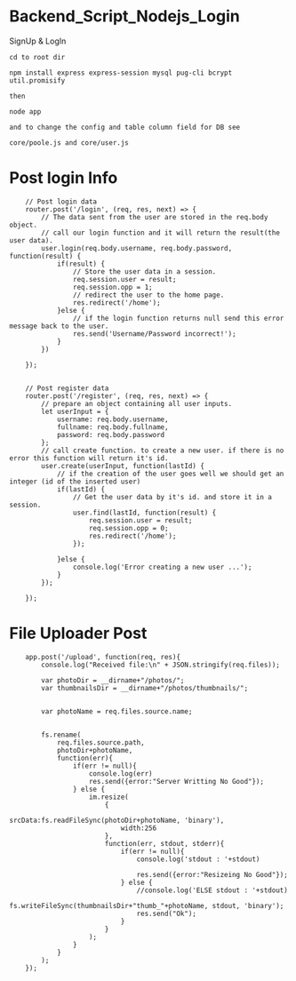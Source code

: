 # Backend_Script_Nodejs_Login
SignUp &amp; LogIn

    cd to root dir

    npm install express express-session mysql pug-cli bcrypt util.promisify

    then 
    
    node app
    
    and to change the config and table column field for DB see
    
    core/poole.js and core/user.js
    
    
# Post login Info



        // Post login data
        router.post('/login', (req, res, next) => {
            // The data sent from the user are stored in the req.body object.
            // call our login function and it will return the result(the user data).
            user.login(req.body.username, req.body.password, function(result) {
                if(result) {
                    // Store the user data in a session.
                    req.session.user = result;
                    req.session.opp = 1;
                    // redirect the user to the home page.
                    res.redirect('/home');
                }else {
                    // if the login function returns null send this error message back to the user.
                    res.send('Username/Password incorrect!');
                }
            })

        });


        // Post register data
        router.post('/register', (req, res, next) => {
            // prepare an object containing all user inputs.
            let userInput = {
                username: req.body.username,
                fullname: req.body.fullname,
                password: req.body.password
            };
            // call create function. to create a new user. if there is no error this function will return it's id.
            user.create(userInput, function(lastId) {
                // if the creation of the user goes well we should get an integer (id of the inserted user)
                if(lastId) {
                    // Get the user data by it's id. and store it in a session.
                    user.find(lastId, function(result) {
                        req.session.user = result;
                        req.session.opp = 0;
                        res.redirect('/home');
                    });

                }else {
                    console.log('Error creating a new user ...');
                }
            });

        });


# File Uploader Post


        app.post('/upload', function(req, res){
            console.log("Received file:\n" + JSON.stringify(req.files));

            var photoDir = __dirname+"/photos/";
            var thumbnailsDir = __dirname+"/photos/thumbnails/";
            
            
            var photoName = req.files.source.name;

            
            fs.rename(
                req.files.source.path,
                photoDir+photoName,
                function(err){
                    if(err != null){
                        console.log(err)
                        res.send({error:"Server Writting No Good"});
                    } else {
                        im.resize(
                            {
                                srcData:fs.readFileSync(photoDir+photoName, 'binary'),
                                width:256
                            }, 
                            function(err, stdout, stderr){
                                if(err != null){
                                    console.log('stdout : '+stdout)

                                    res.send({error:"Resizeing No Good"});
                                } else {
                                    //console.log('ELSE stdout : '+stdout)
                                    fs.writeFileSync(thumbnailsDir+"thumb_"+photoName, stdout, 'binary');
                                    res.send("Ok");
                                }
                            }
                        );
                    }
                }
            );
        });
